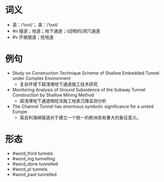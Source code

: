 # 词义
- 英：/ˈtʌnl/； 美：/ˈtʌnl/
- #n 隧道；地道；地下通道；(动物的)洞穴通道
- #v 开凿隧道；挖地道
# 例句
- Study on Construction Technique Scheme of Shallow Embedded Tunnel under Complex Environment
	- 复杂环境下超浅埋地下通道施工技术研究
- Monitoring Analysis of Ground Subsidence of the Subway Tunnel Construction by Shallow Mining Method
	- 超浅埋地下通道暗挖法施工地表沉降监测分析
- The Channel Tunnel has enormous symbolic significance for a united Europe .
	- 英吉利海峡隧道对于建立一个统一的欧洲具有重大的象征意义。
# 形态
- #word_third tunnels
- #word_ing tunnelling
- #word_done tunnelled
- #word_pl tunnels
- #word_past tunnelled
